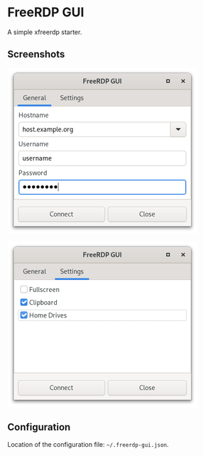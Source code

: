 # FreeRDP GUI

A simple xfreerdp starter.

## Screenshots

![General](media/img/general.png)

![Settings](media/img/settings.png)

## Configuration

Location of the configuration file: `~/.freerdp-gui.json`.